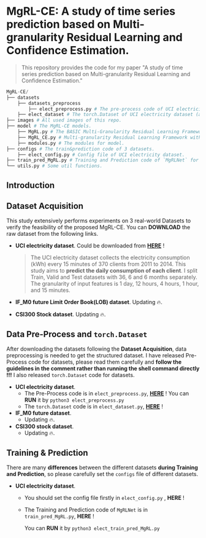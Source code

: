 # MgRL-CE: A study of time series prediction based on Multi-granularity Residual Learning and Confidence Estimation.

> This repository provides the code for my paper "A study of time series prediction based on Multi-granularity Residual
> Learning and Confidence Estimation."

```python
MgRL-CE/
├── datasets
    ├── datasets_preprocess
        ├── elect_preprocess.py # The pre-process code of UCI electricity dataset (download from web).
    ├── elect_dataset # The torch.Dataset of UCI electricity dataset (after preprocessing).
├── images # All used images of this repo.
├── model # The MgRL-CE models.
    ├── MgRL.py # The BASIC Multi-Granularity Residual Learning Framework.
    ├── MgRL_CE.py # Multi-granularity Residual Learning Framework with Confidence Estimation.
    ├── modules.py # The modules for model.
├── configs # The train&prediction code of 3 datasets.
    ├── elect_config.py # Config file of UCI electricity dataset.
├── train_pred_MgRL.py # Training and Prediction code of `MgRLNet` for 3 datasets.
└── utils.py # Some util functions.
```



## Introduction



## Dataset Acquisition

This study extensively performs experiments on 3 real-world Datasets to verify the feasibility of the proposed MgRL-CE. You can **DOWNLOAD** the raw dataset from the following links. 

- **UCI electricity dataset**. Could be downloaded from [**HERE**](https://archive.ics.uci.edu/dataset/321/electricityloaddiagrams20112014) ! 

  > The UCI electricity dataset collects the electricity consumption (kWh) every 15 minutes of 370 clients from 2011 to 2014. This study aims to **predict the daily consumption of each client**. I split Train, Valid and Test datasets with 36, 6 and 6 months separately. The granularity of input features is 1 day, 12 hours, 4 hours, 1 hour, and 15 minutes.

- **IF_M0 future Limit Order Book(LOB) dataset**. Updating 🔥.
- **CSI300 Stock dataset**. Updating 🔥.



## Data Pre-Process and `torch.Dataset`

After downloading the datasets following the **Dataset Acquisition**, data preprocessing is needed to get the structured dataset. I have released Pre-Process code for datasets, please read them carefully and **follow the guidelines in the comment rather than running the shell command directly !!!** I also released `torch.Dataset` code for datasets.

- **UCI electricity dataset**. 
  - The Pre-Process code is in `elect_preprocess.py`, [**HERE**](https://github.com/KarryRen/MgRL-CE/blob/main/datasets/datasets_preprocess/elect_preprocess.py) ! You can **RUN** it by `python3 elect_preprocess.py`
  - The  `torch.Dataset` code is in `elect_dataset.py`, [**HERE**](https://github.com/KarryRen/MgRL-CE/blob/main/datasets/elect_dataset.py) ! 
- **IF_M0 future dataset**. 
  - Updating 🔥.
- **CSI300 stock dataset**. 
  - Updating 🔥.



## Training & Prediction

There are many **differences** between the different datasets **during Training and Prediction**, so please carefully set the `configs` file of different datasets.

- **UCI electricity dataset**. 
  - You should set the config file firstly in `elect_config.py` , **HERE** !
  
  - The Training and Prediction code of `MgRLNet` is in ` train_pred_MgRL.py `, **HERE** ! 
  
    You can **RUN** it by `python3 elect_train_pred_MgRL.py`
